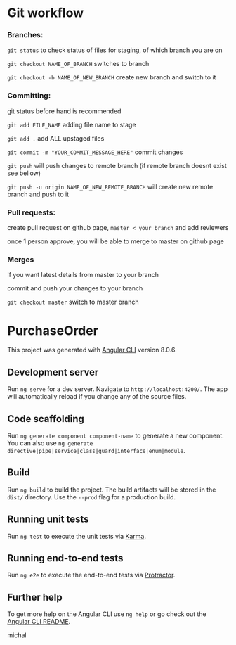 # Git workflow

### Branches:

`git status` to check status of files for staging, of which branch you are on

`git checkout NAME_OF_BRANCH` switches to branch

`git checkout -b NAME_OF_NEW_BRANCH` create new branch and switch to it

### Committing:

git status before hand is recommended

`git add FILE_NAME` adding file name to stage

`git add .` add ALL upstaged files

`git commit -m "YOUR_COMMIT_MESSAGE_HERE"` commit changes

`git push` will push changes to remote branch (if remote branch doesnt exist see bellow)

`git push -u origin NAME_OF_NEW_REMOTE_BRANCH` will create new remote branch and push to it

### Pull requests:

create pull request on github page, `master < your branch` and add reviewers

once 1 person approve, you will be able to merge to master on github page

### Merges

if you want latest details from master to your branch

commit and push your changes to your branch
 
`git checkout master` switch to master branch


# PurchaseOrder

This project was generated with [Angular CLI](https://github.com/angular/angular-cli) version 8.0.6.

## Development server

Run `ng serve` for a dev server. Navigate to `http://localhost:4200/`. The app will automatically reload if you change any of the source files.

## Code scaffolding

Run `ng generate component component-name` to generate a new component. You can also use `ng generate directive|pipe|service|class|guard|interface|enum|module`.

## Build

Run `ng build` to build the project. The build artifacts will be stored in the `dist/` directory. Use the `--prod` flag for a production build.

## Running unit tests

Run `ng test` to execute the unit tests via [Karma](https://karma-runner.github.io).

## Running end-to-end tests

Run `ng e2e` to execute the end-to-end tests via [Protractor](http://www.protractortest.org/).

## Further help

To get more help on the Angular CLI use `ng help` or go check out the [Angular CLI README](https://github.com/angular/angular-cli/blob/master/README.md).

michal
